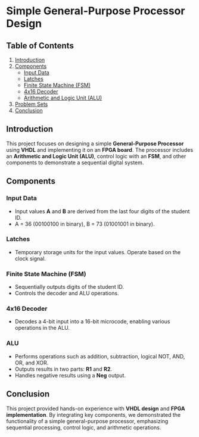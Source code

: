 # Simple General-Purpose Processor Design

## Table of Contents
1. [Introduction](#introduction)
2. [Components](#components)
   - [Input Data](#input-data)
   - [Latches](#latches)
   - [Finite State Machine (FSM)](#finite-state-machine-fsm)
   - [4x16 Decoder](#4x16-decoder)
   - [Arithmetic and Logic Unit (ALU)](#alu)
3. [Problem Sets](#problem-sets)
4. [Conclusion](#conclusion)

## Introduction
This project focuses on designing a simple **General-Purpose Processor** using **VHDL** and implementing it on an **FPGA board**. The processor includes an **Arithmetic and Logic Unit (ALU)**, control logic with an **FSM**, and other components to demonstrate a sequential digital system.

## Components

### Input Data
- Input values **A** and **B** are derived from the last four digits of the student ID.
- A = 36 (00100100 in binary), B = 73 (01001001 in binary).

### Latches
- Temporary storage units for the input values. Operate based on the clock signal.

### Finite State Machine (FSM)
- Sequentially outputs digits of the student ID.
- Controls the decoder and ALU operations.

### 4x16 Decoder
- Decodes a 4-bit input into a 16-bit microcode, enabling various operations in the ALU.

### ALU
- Performs operations such as addition, subtraction, logical NOT, AND, OR, and XOR.
- Outputs results in two parts: **R1** and **R2**.
- Handles negative results using a **Neg** output.

## Conclusion
This project provided hands-on experience with **VHDL design** and **FPGA implementation**. By integrating key components, we demonstrated the functionality of a simple general-purpose processor, emphasizing sequential processing, control logic, and arithmetic operations.

